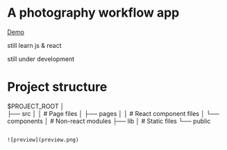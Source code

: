 # A photography workflow app

[Demo](https://demo.luobo.ca)

still learn js & react

still under development

# Project structure
$PROJECT_ROOT
│   
├── src
│    │ # Page files
│    ├── pages
│    │ # React component files
│    └── components
│   # Non-react modules
├── lib
│   # Static files
└── public
```

![preview](preview.png)